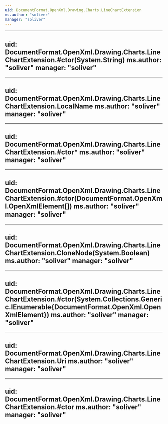 ```yaml
---
uid: DocumentFormat.OpenXml.Drawing.Charts.LineChartExtension
ms.author: "soliver"
manager: "soliver"
---
```


---
uid: DocumentFormat.OpenXml.Drawing.Charts.LineChartExtension.#ctor(System.String)
ms.author: "soliver"
manager: "soliver"
---

---
uid: DocumentFormat.OpenXml.Drawing.Charts.LineChartExtension.LocalName
ms.author: "soliver"
manager: "soliver"
---

---
uid: DocumentFormat.OpenXml.Drawing.Charts.LineChartExtension.#ctor*
ms.author: "soliver"
manager: "soliver"
---

---
uid: DocumentFormat.OpenXml.Drawing.Charts.LineChartExtension.#ctor(DocumentFormat.OpenXml.OpenXmlElement[])
ms.author: "soliver"
manager: "soliver"
---

---
uid: DocumentFormat.OpenXml.Drawing.Charts.LineChartExtension.CloneNode(System.Boolean)
ms.author: "soliver"
manager: "soliver"
---

---
uid: DocumentFormat.OpenXml.Drawing.Charts.LineChartExtension.#ctor(System.Collections.Generic.IEnumerable{DocumentFormat.OpenXml.OpenXmlElement})
ms.author: "soliver"
manager: "soliver"
---

---
uid: DocumentFormat.OpenXml.Drawing.Charts.LineChartExtension.Uri
ms.author: "soliver"
manager: "soliver"
---

---
uid: DocumentFormat.OpenXml.Drawing.Charts.LineChartExtension.#ctor
ms.author: "soliver"
manager: "soliver"
---
